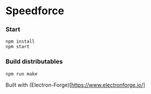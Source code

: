 # Speedforce

### Start

```
npm install
npm start
```

### Build distributables

```
npm run make
```

Built with (Electron-Forge)[https://www.electronforge.io/]
